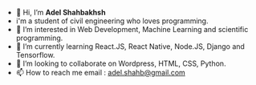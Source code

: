- 👋 Hi, I’m <strong>Adel Shahbakhsh</strong>
-    i'm a student of civil engineering who loves programming.
- 👀 I’m interested in Web Development, Machine Learning and scientific programming.
- 🌱 I’m currently learning React.JS, React Native, Node.JS, Django and Tensorflow.
- 💞️ I’m looking to collaborate on Wordpress, HTML, CSS, Python.
- 📫 How to reach me email : adel.shahb@gmail.com
